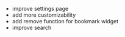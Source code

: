- improve settings page
- add more customizability
- add remove function for bookmark widget
- improve search
